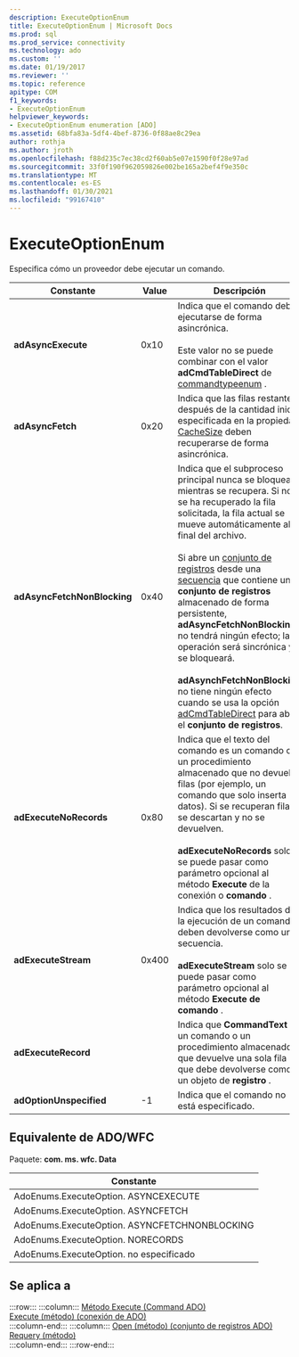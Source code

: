 ```yaml
---
description: ExecuteOptionEnum
title: ExecuteOptionEnum | Microsoft Docs
ms.prod: sql
ms.prod_service: connectivity
ms.technology: ado
ms.custom: ''
ms.date: 01/19/2017
ms.reviewer: ''
ms.topic: reference
apitype: COM
f1_keywords:
- ExecuteOptionEnum
helpviewer_keywords:
- ExecuteOptionEnum enumeration [ADO]
ms.assetid: 68bfa83a-5df4-4bef-8736-0f88ae8c29ea
author: rothja
ms.author: jroth
ms.openlocfilehash: f88d235c7ec38cd2f60ab5e07e1590f0f28e97ad
ms.sourcegitcommit: 33f0f190f962059826e002be165a2bef4f9e350c
ms.translationtype: MT
ms.contentlocale: es-ES
ms.lasthandoff: 01/30/2021
ms.locfileid: "99167410"
---
```

# <a name="executeoptionenum"></a>ExecuteOptionEnum
Especifica cómo un proveedor debe ejecutar un comando.  
  
|Constante|Value|Descripción|  
|--------------|-----------|-----------------|  
|**adAsyncExecute**|0x10|Indica que el comando debe ejecutarse de forma asincrónica.<br /><br /> Este valor no se puede combinar con el valor **adCmdTableDirect** de [commandtypeenum](../../../ado/reference/ado-api/commandtypeenum.md) .|  
|**adAsyncFetch**|0x20|Indica que las filas restantes después de la cantidad inicial especificada en la propiedad [CacheSize](../../../ado/reference/ado-api/cachesize-property-ado.md) deben recuperarse de forma asincrónica.|  
|**adAsyncFetchNonBlocking**|0x40|Indica que el subproceso principal nunca se bloquea mientras se recupera. Si no se ha recuperado la fila solicitada, la fila actual se mueve automáticamente al final del archivo.<br /><br /> Si abre un [conjunto de registros](../../../ado/reference/ado-api/recordset-object-ado.md) desde una [secuencia](../../../ado/reference/ado-api/stream-object-ado.md) que contiene un **conjunto de registros** almacenado de forma persistente, **adAsyncFetchNonBlocking** no tendrá ningún efecto; la operación será sincrónica y se bloqueará.<br /><br /> **adAsynchFetchNonBlocking** no tiene ningún efecto cuando se usa la opción [adCmdTableDirect](../../../ado/reference/ado-api/commandtypeenum.md) para abrir el **conjunto de registros**.|  
|**adExecuteNoRecords**|0x80|Indica que el texto del comando es un comando o un procedimiento almacenado que no devuelve filas (por ejemplo, un comando que solo inserta datos). Si se recuperan filas, se descartan y no se devuelven.<br /><br /> **adExecuteNoRecords** solo se puede pasar como parámetro opcional al método **Execute** de la conexión o **comando** .|  
|**adExecuteStream**|0x400|Indica que los resultados de la ejecución de un comando deben devolverse como una secuencia.<br /><br /> **adExecuteStream** solo se puede pasar como parámetro opcional al método **Execute de comando** .|  
|**adExecuteRecord**||Indica que **CommandText** es un comando o un procedimiento almacenado que devuelve una sola fila que debe devolverse como un objeto de **registro** .|  
|**adOptionUnspecified**|-1|Indica que el comando no está especificado.|  
  
## <a name="adowfc-equivalent"></a>Equivalente de ADO/WFC  
 Paquete: **com. ms. wfc. Data**  
  
|Constante|  
|--------------|  
|AdoEnums.ExecuteOption. ASYNCEXECUTE|  
|AdoEnums.ExecuteOption. ASYNCFETCH|  
|AdoEnums.ExecuteOption. ASYNCFETCHNONBLOCKING|  
|AdoEnums.ExecuteOption. NORECORDS|  
|AdoEnums.ExecuteOption. no especificado|  
  
## <a name="applies-to"></a>Se aplica a  

:::row:::
    :::column:::
        [Método Execute (Command ADO)](../../../ado/reference/ado-api/execute-method-ado-command.md)  
        [Execute (método) (conexión de ADO)](../../../ado/reference/ado-api/execute-method-ado-connection.md)  
    :::column-end:::
    :::column:::
        [Open (método) (conjunto de registros ADO)](../../../ado/reference/ado-api/open-method-ado-recordset.md)  
        [Requery (método)](../../../ado/reference/ado-api/requery-method.md)  
    :::column-end:::
:::row-end:::
